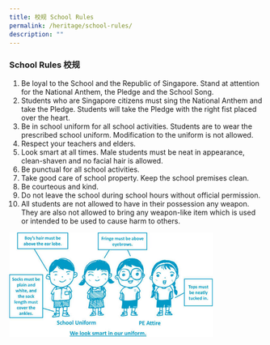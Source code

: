 ```yaml
---
title: 校规 School Rules
permalink: /heritage/school-rules/
description: ""
---
```


### School Rules 校规 

1.  Be loyal to the School and the Republic of Singapore. Stand at attention for the National Anthem, the Pledge and the School Song.
2.  Students who are Singapore citizens must sing the National Anthem and take the Pledge. Students will take the Pledge with the right fist placed over the heart.
3.  Be in school uniform for all school activities. Students are to wear the prescribed school uniform. Modification to the uniform is not allowed.
4.  Respect your teachers and elders.
5.  Look smart at all times. Male students must be neat in appearance, clean-shaven and no facial hair is allowed.
6.  Be punctual for all school activities.
7.  Take good care of school property. Keep the school premises clean.
8.  Be courteous and kind.
9.  Do not leave the school during school hours without official permission.
10.  All students are not allowed to have in their possession any weapon. They are also not allowed to bring any weapon-like item which is used or intended to be used to cause harm to others.

<img src="/images/rules_image.jpg" 
     style="width:80%">